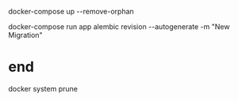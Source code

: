 



docker-compose up --remove-orphan

docker-compose run app alembic revision --autogenerate -m "New Migration"



# end

docker system prune
